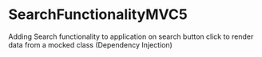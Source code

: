 # SearchFunctionalityMVC5
Adding Search functionality to application on search button click to render data from a mocked class (Dependency Injection)

